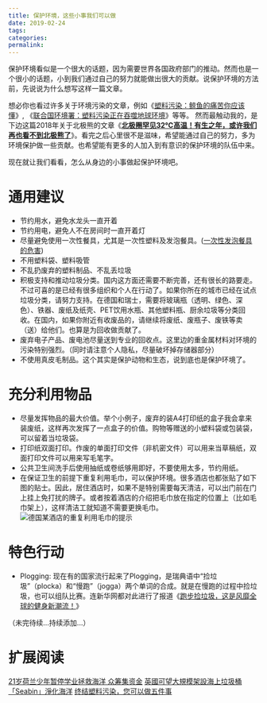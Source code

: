 ```yaml
---
title: 保护环境，这些小事我们可以做
date: 2019-02-24
tags:
categories: 
permalink: 
---
```


保护环境看似是一个很大的话题，因为需要世界各国政府部门的推动。然而也是一个很小的话题，小到我们通过自己的努力就能做出很大的贡献。说保护环境的方法前，先说说为什么想写这样一篇文章。

想必你也看过许多关于环境污染的文章，例如《[塑料污染：鲸鱼的痛苦你应该懂](https://www.bbc.com/zhongwen/simp/science-42946353)》, 《[联合国环境署：塑料污染正在吞噬地球环境](https://www.rfa.org/mandarin/yataibaodao/huanjing/hc-06052018104447.html)》等等。 然而最触动我的，是下边这篇2018年关于北极熊的文章《**[北极圈罕见32℃高温！有生之年，或许我们再也看不到北极熊了](http://www.sohu.com/a/245490547_673388)**》。看完之后心里很不是滋味，希望能通过自己的努力，多为环境保护做一些贡献。也希望能有更多的人加入到有意识的保护环境的队伍中来。

现在就让我们看看，怎么从身边的小事做起保护环境吧。

# 通用建议
- 节约用水，避免水龙头一直开着
- 节约用电，避免人不在房间时一直开着灯
- 尽量避免使用一次性餐具，尤其是一次性塑料及发泡餐具。([一次性发泡餐具的危害](https://www.jd.com/phb/zhishi/d5f374adcff76c62.html))
- 不用塑料袋、塑料吸管
- 不乱扔废弃的塑料制品、不乱丢垃圾
- 积极支持和推动垃圾分类。国内这方面还需要不断完善，还有很长的路要走。不过可喜的是已经有很多组织和个人在行动了。如果你所在的城市已经在试点垃圾分类，请努力支持。在德国和瑞士，需要将玻璃瓶（透明、绿色、深色）、铁器、废纸及纸壳、PET饮用水瓶、其他塑料瓶、厨余垃圾等分类回收。在国内，如果你附近有收废品的，请继续将废纸、废瓶子、废铁等卖（送）给他们。也算是为回收做贡献了。
- 废弃电子产品、废电池尽量送到专业的回收点。这里边的重金属材料对环境的污染特别强烈。（同时请注意个人隐私，尽量破坏掉存储器部分）
- 不使用真皮毛制品。这个其实是保护动物和生态，说到底也是保护环境了。

# 充分利用物品
- 尽量发挥物品的最大价值。举个小例子，废弃的装A4打印纸的盒子我会拿来装废纸，这样再次发挥了一点盒子的价值。购物等赠送的小塑料袋或包装袋，可以留着当垃圾袋。
- 打印纸双面打印。作废的单面打印文件（非机密文件）可以用来当草稿纸，双面打印文件可以用来写毛笔字。
- 公共卫生间洗手后使用抽纸或卷纸够用即好，不要使用太多，节约用纸。
- 在保证卫生的前提下重复利用毛巾，可以保护环境。很多酒店也都张贴了如下图的贴士。因此，居住酒店时，如果不是特别需要每天清洁，可以出门前在门上挂上免打扰的牌子。或者按着酒店的介绍把毛巾放在指定的位置上（比如毛巾架上），这样清洁工就知道不需要更换毛巾。
![德国某酒店的重复利用毛巾的提示](https://upload-images.jianshu.io/upload_images/4815334-072301e57327a1ac.jpg?imageMogr2/auto-orient/strip%7CimageView2/2/w/1240)

# 特色行动
- Plogging: 现在有的国家流行起来了Plogging，是瑞典语中“捡垃圾”（plocka）和“慢跑”（jogga）两个单词的合成。就是在慢跑的过程中捡垃圾，也可以组队比赛。连新华网都对此进行了报道《[跑步捡垃圾，这是风靡全球的健身新潮流！]( http://www.xinhuanet.com/world/2018-08/12/c_129930876.htm
)》

（未完待续...持续添加...）

# 扩展阅读
[21岁荷兰少年暂停学业拯救海洋 众筹集资金](http://edu.sina.com.cn/a/2015-09-06/1152262974.shtml)
[英國可望大規模架設海上垃圾桶「Seabin」淨化海洋](http://technews.tw/2017/10/22/the-uk-gets-its-first-ocean-cleaning-seabin/)
[终结塑料污染，您可以做五件事](https://blogs.worldbank.org/voices/ch/five-things-you-can-do-end-plastic-pollution)
